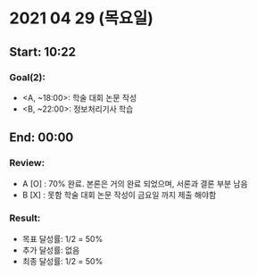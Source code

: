 # <b> 2021 04 29 (목요일) </b>
Start: 10:22
--
### <b> Goal(2): </b>
- <A, ~18:00>: 학술 대회 논문 작성
- <B, ~22:00>: 정보처리기사 학습

End: 00:00
--
### <b> Review: </b>
- A [O] : 70% 완료. 본론은 거의 완료 되었으며, 서론과 결론 부분 남음
- B [X] : 못함 학술 대회 논문 작성이 금요일 까지 제출 해야함

### <b> Result: </b>
- 목표 달성률: 1/2 = 50%
- 추가 달성률: 없음
- 최종 달성률: 1/2 = 50%
